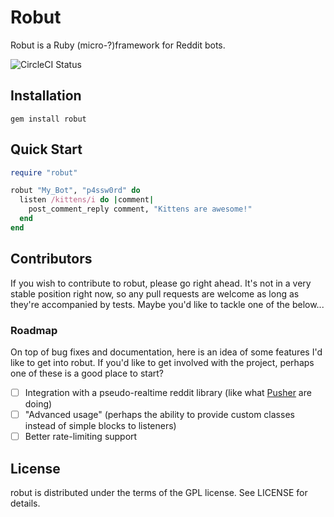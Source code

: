 Robut
======

Robut is a Ruby (micro-?)framework for Reddit bots.

![CircleCI Status](https://circleci.com/gh/EddM/robut.svg?style=shield&circle-token=ccbe1e900b4feda8a42aab885bd49e513fe3a67b)

## Installation

    gem install robut

## Quick Start

````ruby
require "robut"

robut "My_Bot", "p4ssw0rd" do
  listen /kittens/i do |comment|
    post_comment_reply comment, "Kittens are awesome!"
  end
end
````

## Contributors

If you wish to contribute to robut, please go right ahead. It's not in a very stable position right now, so any pull requests are welcome as long as they're accompanied by tests. Maybe you'd like to tackle one of the below...

### Roadmap

On top of bug fixes and documentation, here is an idea of some features I'd like to get into robut. If you'd like to get involved with the project, perhaps one of these is a good place to start?

- [ ] Integration with a pseudo-realtime reddit library (like what [Pusher](https://blog.pusher.com/pusher-realtime-reddit-api) are doing)
- [ ] "Advanced usage" (perhaps the ability to provide custom classes instead of simple blocks to listeners)
- [ ] Better rate-limiting support

## License

robut is distributed under the terms of the GPL license. See LICENSE for details.
